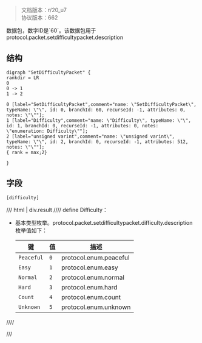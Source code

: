 # <!-- md:samp SetDifficultyPacket -->

> 文档版本：r/20_u7<br/>协议版本：662

<!-- md:samp SetDifficultyPacket -->数据包，数字ID是`60`。该数据包用于protocol.packet.setdifficultypacket.description

## 结构

```viz
digraph "SetDifficultyPacket" {
rankdir = LR
0
0 -> 1
1 -> 2

0 [label="SetDifficultyPacket",comment="name: \"SetDifficultyPacket\", typeName: \"\", id: 0, branchId: 60, recurseId: -1, attributes: 0, notes: \"\""];
1 [label="Difficulty",comment="name: \"Difficulty\", typeName: \"\", id: 1, branchId: 0, recurseId: -1, attributes: 0, notes: \"enumeration: Difficulty\""];
2 [label="unsigned varint",comment="name: \"unsigned varint\", typeName: \"\", id: 2, branchId: 0, recurseId: -1, attributes: 512, notes: \"\""];
{ rank = max;2}

}

```

## 字段

```title='SetDifficultyPacket'
[difficulty]
```

/// html | div.result
//// define
Difficulty：<!-- md:samp unsigned varint -->

- 基本类型枚举。protocol.packet.setdifficultypacket.difficulty.description枚举值如下：

  |键|值|描述|
  |---|---|---|
  |`Peaceful`|`0`|protocol.enum.peaceful|
  |`Easy`|`1`|protocol.enum.easy|
  |`Normal`|`2`|protocol.enum.normal|
  |`Hard`|`3`|protocol.enum.hard|
  |`Count`|`4`|protocol.enum.count|
  |`Unknown`|`5`|protocol.enum.unknown|



////

///

